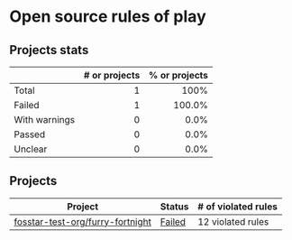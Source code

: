 # Open source rules of play

## Projects stats

|               | # or projects                    | % or projects                      |
| :------------ | -------------------------------: | ---------------------------------: |
| Total         |             1 |                               100% |
| Failed        |         1 |         100.0% |
| With warnings |  0 |  0.0% |
| Passed        |         0 |         0.0% |
| Unclear       |        0 |        0.0% |

## Projects

| Project  | Status | # of violated rules |
| -------  | :----- | :------------------ |
| [fosstar-test-org/furry-fortnight](https://github.com/fosstar-test-org/furry-fortnight) | [Failed](fosstar-test-org/furry-fortnight.md) | 12 violated rules |
